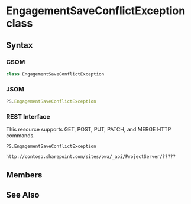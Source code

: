 [comment]: # (Name:EngagementSaveConflictException)
[comment]: # (Name:Microsoft.Office.Project.Server.Library.EngagementSaveConflictException)
[comment]: # (Type:class)
[comment]: # (Status:Verified)

# <a name="name"></a>EngagementSaveConflictException class

<a name="description"></a>

## <a name="syntax"></a>Syntax

### CSOM

```cs
class EngagementSaveConflictException 
```
### JSOM

```javascript
PS.EngagementSaveConflictException
```
### REST Interface

This resource supports GET, POST, PUT, PATCH, and MERGE HTTP commands.

```
PS.EngagementSaveConflictException

http://contoso.sharepoint.com/sites/pwa/_api/ProjectServer/?????
```

## <a name="members"></a>Members

## <a name="seeAlso"></a>See Also

